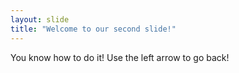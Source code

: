```yaml
---
layout: slide
title: "Welcome to our second slide!"
---
```

You know how to do it!
Use the left arrow to go back!